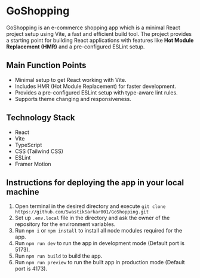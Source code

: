 # GoShopping

GoShopping is an e-commerce shopping app which is a minimal React project setup using Vite, a fast and efficient build tool. The project provides a starting point for building React applications with features like **Hot Module Replacement (HMR)** and a pre-configured ESLint setup.

## Main Function Points
- Minimal setup to get React working with Vite.
- Includes HMR (Hot Module Replacement) for faster development.
- Provides a pre-configured ESLint setup with type-aware lint rules.
- Supports theme changing and responsiveness.

## Technology Stack
- React
- Vite
- TypeScript
- CSS (Tailwind CSS)
- ESLint
- Framer Motion

## Instructions for deploying the app in your local machine
1. Open terminal in the desired directory and execute `git clone https://github.com/SwastikSarkar001/GoShopping.git`
2. Set up `.env.local` file in the directory and ask the owner of the repository for the environment variables.
3. Run `npm i` or `npm install` to install all node modules required for the app.
4. Run `npm run dev` to run the app in development mode (Default port is 5173).
5. Run `npm run build` to build the app.
6. Run `npm run preview` to run the built app in production mode (Default port is 4173).
